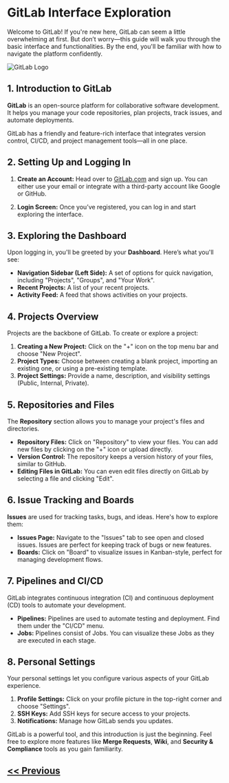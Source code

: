 # GitLab Interface Exploration

Welcome to GitLab! If you're new here, GitLab can seem a little overwhelming at first. But don’t worry—this guide will walk you through the basic interface and functionalities. By the end, you'll be familiar with how to navigate the platform confidently.

![GitLab Logo](https://about.gitlab.com/images/press/logo/png/gitlab-logo-gray-rgb.png)

## 1. Introduction to GitLab

**GitLab** is an open-source platform for collaborative software development. It helps you manage your code repositories, plan projects, track issues, and automate deployments.

GitLab has a friendly and feature-rich interface that integrates version control, CI/CD, and project management tools—all in one place.

## 2. Setting Up and Logging In

1. **Create an Account:** Head over to [GitLab.com](https://gitlab.com/) and sign up. You can either use your email or integrate with a third-party account like Google or GitHub.

2. **Login Screen:** Once you’ve registered, you can log in and start exploring the interface. 

## 3. Exploring the Dashboard

Upon logging in, you'll be greeted by your **Dashboard**. Here’s what you'll see:

- **Navigation Sidebar (Left Side):** A set of options for quick navigation, including "Projects", "Groups", and "Your Work".
- **Recent Projects:** A list of your recent projects.
- **Activity Feed:** A feed that shows activities on your projects.

## 4. Projects Overview

Projects are the backbone of GitLab. To create or explore a project:

1. **Creating a New Project:** Click on the "+" icon on the top menu bar and choose "New Project".
2. **Project Types:** Choose between creating a blank project, importing an existing one, or using a pre-existing template.
3. **Project Settings:** Provide a name, description, and visibility settings (Public, Internal, Private).

## 5. Repositories and Files

The **Repository** section allows you to manage your project's files and directories.

- **Repository Files:** Click on "Repository" to view your files. You can add new files by clicking on the "+" icon or upload directly.
- **Version Control:** The repository keeps a version history of your files, similar to GitHub.
- **Editing Files in GitLab:** You can even edit files directly on GitLab by selecting a file and clicking "Edit".

## 6. Issue Tracking and Boards

**Issues** are used for tracking tasks, bugs, and ideas. Here's how to explore them:

- **Issues Page:** Navigate to the "Issues" tab to see open and closed issues. Issues are perfect for keeping track of bugs or new features.
- **Boards:** Click on "Board" to visualize issues in Kanban-style, perfect for managing development flows.

## 7. Pipelines and CI/CD

GitLab integrates continuous integration (CI) and continuous deployment (CD) tools to automate your development.

- **Pipelines:** Pipelines are used to automate testing and deployment. Find them under the "CI/CD" menu.
- **Jobs:** Pipelines consist of Jobs. You can visualize these Jobs as they are executed in each stage.

## 8. Personal Settings

Your personal settings let you configure various aspects of your GitLab experience.

1. **Profile Settings:** Click on your profile picture in the top-right corner and choose "Settings".
2. **SSH Keys:** Add SSH keys for secure access to your projects.
3. **Notifications:** Manage how GitLab sends you updates.

GitLab is a powerful tool, and this introduction is just the beginning. Feel free to explore more features like **Merge Requests**, **Wiki**, and **Security & Compliance** tools as you gain familiarity.
<br />

## [<< Previous](5-branching-and-merging.md)
